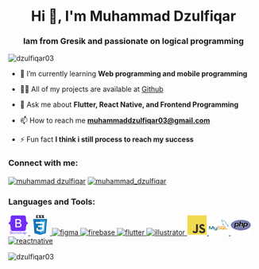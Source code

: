 <h1 align="center">Hi 👋, I'm Muhammad Dzulfiqar</h1>
<h3 align="center">Iam from Gresik and passionate on logical programming</h3>

<p align="left"> <img src="https://komarev.com/ghpvc/?username=dzulfiqar03&label=Profile%20views&color=0e75b6&style=flat" alt="dzulfiqar03" /> </p>

- 🌱 I’m currently learning **Web programming and mobile programming**

- 👨‍💻 All of my projects are available at [Github](Github)

- 💬 Ask me about **Flutter, React Native, and Frontend Programming**

- 📫 How to reach me **muhammaddzulfiqar03@gmail.com**

- ⚡ Fun fact **I think i still process to reach my success**

<h3 align="left">Connect with me:</h3>
<p align="left">
<a href="https://linkedin.com/in/muhammad dzulfiqar" target="blank"><img align="center" src="https://raw.githubusercontent.com/rahuldkjain/github-profile-readme-generator/master/src/images/icons/Social/linked-in-alt.svg" alt="muhammad dzulfiqar" height="30" width="40" /></a>
<a href="https://instagram.com/muhammad_dzulfiqar" target="blank"><img align="center" src="https://raw.githubusercontent.com/rahuldkjain/github-profile-readme-generator/master/src/images/icons/Social/instagram.svg" alt="muhammad_dzulfiqar" height="30" width="40" /></a>
</p>

<h3 align="left">Languages and Tools:</h3>
<p align="left"> <a href="https://getbootstrap.com" target="_blank" rel="noreferrer"> <img src="https://raw.githubusercontent.com/devicons/devicon/master/icons/bootstrap/bootstrap-plain-wordmark.svg" alt="bootstrap" width="40" height="40"/> </a> <a href="https://www.w3schools.com/css/" target="_blank" rel="noreferrer"> <img src="https://raw.githubusercontent.com/devicons/devicon/master/icons/css3/css3-original-wordmark.svg" alt="css3" width="40" height="40"/> </a> <a href="https://www.figma.com/" target="_blank" rel="noreferrer"> <img src="https://www.vectorlogo.zone/logos/figma/figma-icon.svg" alt="figma" width="40" height="40"/> </a> <a href="https://firebase.google.com/" target="_blank" rel="noreferrer"> <img src="https://www.vectorlogo.zone/logos/firebase/firebase-icon.svg" alt="firebase" width="40" height="40"/> </a> <a href="https://flutter.dev" target="_blank" rel="noreferrer"> <img src="https://www.vectorlogo.zone/logos/flutterio/flutterio-icon.svg" alt="flutter" width="40" height="40"/> </a> <a href="https://www.adobe.com/in/products/illustrator.html" target="_blank" rel="noreferrer"> <img src="https://www.vectorlogo.zone/logos/adobe_illustrator/adobe_illustrator-icon.svg" alt="illustrator" width="40" height="40"/> </a> <a href="https://developer.mozilla.org/en-US/docs/Web/JavaScript" target="_blank" rel="noreferrer"> <img src="https://raw.githubusercontent.com/devicons/devicon/master/icons/javascript/javascript-original.svg" alt="javascript" width="40" height="40"/> </a> <a href="https://www.mysql.com/" target="_blank" rel="noreferrer"> <img src="https://raw.githubusercontent.com/devicons/devicon/master/icons/mysql/mysql-original-wordmark.svg" alt="mysql" width="40" height="40"/> </a> <a href="https://www.php.net" target="_blank" rel="noreferrer"> <img src="https://raw.githubusercontent.com/devicons/devicon/master/icons/php/php-original.svg" alt="php" width="40" height="40"/> </a> <a href="https://reactnative.dev/" target="_blank" rel="noreferrer"> <img src="https://reactnative.dev/img/header_logo.svg" alt="reactnative" width="40" height="40"/> </a> </p>

<p><img align="center" src="https://github-readme-stats.vercel.app/api/top-langs?username=dzulfiqar03&show_icons=true&locale=en&layout=compact" alt="dzulfiqar03" /></p>

